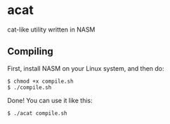 # acat
cat-like utility written in NASM

## Compiling

First, install NASM on your Linux system, and then do:
```console
$ chmod +x compile.sh
$ ./compile.sh
```

Done! You can use it like this:
```console
$ ./acat compile.sh
```
